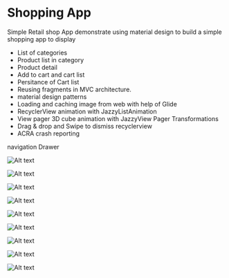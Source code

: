 # Shopping App 
Simple Retail shop App demonstrate using material design to build a simple shopping app to display
- List of categories
- Product list in category
- Product detail
- Add to cart and cart list
- Persitance of Cart list
- Reusing fragments in MVC architecture.
- material design patterns 
- Loading and caching image from web with help of Glide
- RecyclerView animation with JazzyListAnimation
- View pager 3D cube animation with JazzyView Pager Transformations
- Drag & drop and Swipe to dismiss recyclerview 
- ACRA crash reporting

navigation Drawer

![Alt text](https://github.com/hiteshsahu/ECommerce-App-Android-/blob/master/Art/nav_drawer.png "Nav")

![Alt text](https://github.com/hiteshsahu/ECommerce-App-Android-/blob/master/Art/home_screen.png "Home")

![Alt text](https://github.com/hiteshsahu/ECommerce-App-Android-/blob/master/Art/product_category.png "Products")

![Alt text](https://github.com/hiteshsahu/ECommerce-App-Android-/blob/master/Art/collapsable_header_category.png "Products list")

![Alt text](https://github.com/hiteshsahu/ECommerce-App-Android-/blob/master/Art/product_detail_from_cart.png "Products detail")

![Alt text](https://github.com/hiteshsahu/ECommerce-App-Android-/blob/master/Art/checkout_screen_visble_amount.png "Checkout list")

![Alt text](https://github.com/hiteshsahu/ECommerce-App-Android-/blob/master/Art/empty_cart.png "Empty cart")

![Alt text](https://github.com/hiteshsahu/ECommerce-App-Android-/blob/master/Art/checkout_screen_visble_amount.png "Collapse cart")

![Alt text](https://github.com/hiteshsahu/ECommerce-App-Android-/blob/master/Art/visivle_total_amount_from_product_detail.png "Collapsable cart")







